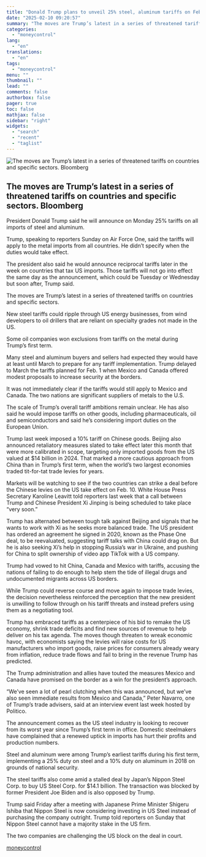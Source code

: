 ```yaml
---
title: "Donald Trump plans to unveil 25% steel, aluminum tariffs on February 10"
date: "2025-02-10 09:20:57"
summary: "The moves are Trump’s latest in a series of threatened tariffs on countries and specific sectors. Bloomberg President Donald Trump said he will announce on Monday 25% tariffs on all imports of steel and aluminum.Trump, speaking to reporters Sunday on Air Force One, said the tariffs will apply to the..."
categories:
  - "moneycontrol"
lang:
  - "en"
translations:
  - "en"
tags:
  - "moneycontrol"
menu: ""
thumbnail: ""
lead: ""
comments: false
authorbox: false
pager: true
toc: false
mathjax: false
sidebar: "right"
widgets:
  - "search"
  - "recent"
  - "taglist"
---
```


![The moves are Trump’s latest in a series of threatened tariffs on countries and specific sectors. Bloomberg](//stat1.moneycontrol.com/mcnews//images/grey_bg.gif "The moves are Trump’s latest in a series of threatened tariffs on countries and specific sectors. Bloomberg")

The moves are Trump’s latest in a series of threatened tariffs on countries and specific sectors. Bloomberg
-----------------------------------------------------------------------------------------------------------

 

President Donald Trump said he will announce on Monday 25% tariffs on all imports of steel and aluminum.

Trump, speaking to reporters Sunday on Air Force One, said the tariffs will apply to the metal imports from all countries. He didn’t specify when the duties would take effect.

The president also said he would announce reciprocal tariffs later in the week on countries that tax US imports. Those tariffs will not go into effect the same day as the announcement, which could be Tuesday or Wednesday but soon after, Trump said.

The moves are Trump’s latest in a series of threatened tariffs on countries and specific sectors.

New steel tariffs could ripple through US energy businesses, from wind developers to oil drillers that are reliant on specialty grades not made in the US.

Some oil companies won exclusions from tariffs on the metal during Trump’s first term.

Many steel and aluminum buyers and sellers had expected they would have at least until March to prepare for any tariff implementation. Trump delayed to March the tariffs planned for Feb. 1 when Mexico and Canada offered modest proposals to increase security at the borders.

It was not immediately clear if the tariffs would still apply to Mexico and Canada. The two nations are significant suppliers of metals to the U.S.

The scale of Trump’s overall tariff ambitions remain unclear. He has also said he would impose tariffs on other goods, including pharmaceuticals, oil and semiconductors and said he’s considering import duties on the European Union.

Trump last week imposed a 10% tariff on Chinese goods. Beijing also announced retaliatory measures slated to take effect later this month that were more calibrated in scope, targeting only imported goods from the US valued at $14 billion in 2024. That marked a more cautious approach from China than in Trump’s first term, when the world’s two largest economies traded tit-for-tat trade levies for years.

Markets will be watching to see if the two countries can strike a deal before the Chinese levies on the US take effect on Feb. 10. White House Press Secretary Karoline Leavitt told reporters last week that a call between Trump and Chinese President Xi Jinping is being scheduled to take place “very soon.”

Trump has alternated between tough talk against Beijing and signals that he wants to work with Xi as he seeks more balanced trade. The US president has ordered an agreement he signed in 2020, known as the Phase One deal, to be reevaluated, suggesting tariff talks with China could drag on. But he is also seeking Xi’s help in stopping Russia’s war in Ukraine, and pushing for China to split ownership of video app TikTok with a US company.

Trump had vowed to hit China, Canada and Mexico with tariffs, accusing the nations of failing to do enough to help stem the tide of illegal drugs and undocumented migrants across US borders.

While Trump could reverse course and move again to impose trade levies, the decision nevertheless reinforced the perception that the new president is unwilling to follow through on his tariff threats and instead prefers using them as a negotiating tool.

Trump has embraced tariffs as a centerpiece of his bid to remake the US economy, shrink trade deficits and find new sources of revenue to help deliver on his tax agenda. The moves though threaten to wreak economic havoc, with economists saying the levies will raise costs for US manufacturers who import goods, raise prices for consumers already weary from inflation, reduce trade flows and fail to bring in the revenue Trump has predicted.

The Trump administration and allies have touted the measures Mexico and Canada have promised on the border as a win for the president’s approach.

“We’ve seen a lot of pearl clutching when this was announced, but we’ve also seen immediate results from Mexico and Canada,” Peter Navarro, one of Trump’s trade advisers, said at an interview event last week hosted by Politico.

The announcement comes as the US steel industry is looking to recover from its worst year since Trump’s first term in office. Domestic steelmakers have complained that a renewed uptick in imports has hurt their profits and production numbers.

Steel and aluminum were among Trump’s earliest tariffs during his first term, implementing a 25% duty on steel and a 10% duty on aluminum in 2018 on grounds of national security.

The steel tariffs also come amid a stalled deal by Japan’s Nippon Steel Corp. to buy US Steel Corp. for $14.1 billion. The transaction was blocked by former President Joe Biden and is also opposed by Trump.

Trump said Friday after a meeting with Japanese Prime Minister Shigeru Ishiba that Nippon Steel is now considering investing in US Steel instead of purchasing the company outright. Trump told reporters on Sunday that Nippon Steel cannot have a majority stake in the US firm.

The two companies are challenging the US block on the deal in court.

[moneycontrol](https://www.moneycontrol.com/news/world/donald-trump-plans-to-unveil-25-steel-aluminum-tariffs-on-february-10-12935149.html)
